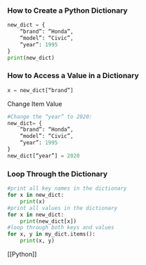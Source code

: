 ### How to Create a Python Dictionary
```Python
new_dict = {  
	“brand”: “Honda”,  
	“model”: “Civic”,  
	“year”: 1995  
}  
print(new_dict)
```

### How to Access a Value in a Dictionary
```Python
x = new_dict[“brand”]
```

Change Item Value
```Python
#Change the “year” to 2020:  
new_dict= {  
	“brand”: “Honda”,  
	“model”: “Civic”,  
	“year”: 1995  
}  
new_dict[“year”] = 2020
```

### Loop Through the Dictionary

```Python
#print all key names in the dictionary  
for x in new_dict:  
	print(x)  
#print all values in the dictionary  
for x in new_dict:  
	print(new_dict[x])  
#loop through both keys and values  
for x, y in my_dict.items():  
	print(x, y)
```

[[Python]]